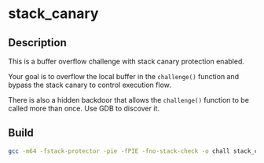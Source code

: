 # stack_canary

## Description

This is a buffer overflow challenge with stack canary protection enabled.

Your goal is to overflow the local buffer in the `challenge()` function and bypass the stack canary to control execution flow.

There is also a hidden backdoor that allows the `challenge()` function to be called more than once. Use GDB to discover it.

## Build

```bash
gcc -m64 -fstack-protector -pie -fPIE -fno-stack-check -o chall stack_canary.c
```